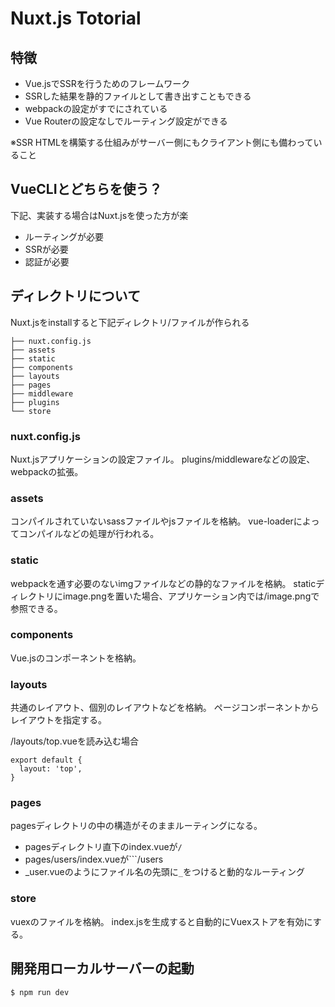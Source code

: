 # Nuxt.js Totorial

## 特徴

 - Vue.jsでSSRを行うためのフレームワーク
 - SSRした結果を静的ファイルとして書き出すこともできる
 - webpackの設定がすでにされている
 - Vue Routerの設定なしでルーティング設定ができる

 ※SSR HTMLを構築する仕組みがサーバー側にもクライアント側にも備わっていること

## VueCLIとどちらを使う？

下記、実装する場合はNuxt.jsを使った方が楽

- ルーティングが必要
- SSRが必要
- 認証が必要

## ディレクトリについて

Nuxt.jsをinstallすると下記ディレクトリ/ファイルが作られる

```
├── nuxt.config.js
├── assets
├── static
├── components
├── layouts
├── pages
├── middleware
├── plugins
└── store
```

### nuxt.config.js

Nuxt.jsアプリケーションの設定ファイル。
plugins/middlewareなどの設定、webpackの拡張。

### assets

コンパイルされていないsassファイルやjsファイルを格納。
vue-loaderによってコンパイルなどの処理が行われる。

### static

webpackを通す必要のないimgファイルなどの静的なファイルを格納。
staticディレクトリにimage.pngを置いた場合、アプリケーション内では/image.pngで参照できる。

### components

Vue.jsのコンポーネントを格納。

### layouts

共通のレイアウト、個別のレイアウトなどを格納。
ページコンポーネントからレイアウトを指定する。

/layouts/top.vueを読み込む場合

```
export default {
  layout: 'top',
}
```

### pages

pagesディレクトリの中の構造がそのままルーティングになる。

- pagesディレクトリ直下のindex.vueが```/```
- pages/users/index.vueが```/users
- _user.vueのようにファイル名の先頭に```_```をつけると動的なルーティング

### store

vuexのファイルを格納。
index.jsを生成すると自動的にVuexストアを有効にする。

## 開発用ローカルサーバーの起動

```
$ npm run dev
```

